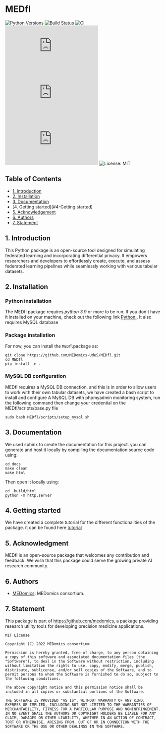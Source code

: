 # MEDfl
![Python Versions](https://img.shields.io/badge/python-3.9-blue)
![Build Status](https://travis-ci.org/MEDomics-UdeS/MEDfl.svg?branch=main)
![CI](https://github.com/MEDomics-UdeS/MEDfl/actions/workflows/main.yml/badge.svg)
![GitHub contributors](https://img.shields.io/github/contributors/scottydocs/README-template.md)
![GitHub stars](https://img.shields.io/github/stars/scottydocs/README-template.md?style=social)
![GitHub forks](https://img.shields.io/github/forks/scottydocs/README-template.md?style=social)
![License: MIT](https://img.shields.io/badge/license-MIT-green)




## Table of Contents
  * [1. Introduction](#1-introduction)
  * [2. Installation](#2-installation)
  * [3. Documentation](#3-documentation)
  * [4. Getting started](#4-Getting started)
  * [5. Acknowledgement](#5-acknowledgement)
  * [6. Authors](#6-authors)
  * [7. Statement](#7-statement)

## 1. Introduction
This Python package is an open-source tool designed for simulating federated learning and incorporating differential privacy. It empowers researchers and developers to effortlessly create, execute, and assess federated learning pipelines while seamlessly working with various tabular datasets.





## 2. Installation

### Python installation
The MEDfl package requires *python 3.9* or more to be run. If you don't have it installed  on your machine, check out the following link  [Python ](https://www.python.org/downloads/).
It also requires MySQL database

### Package installation
For now, you can  install the ``MEDfl``package as:
```
git clone https://github.com/MEDomics-UdeS/MEDfl.git
cd MEDfl
pip install -e .
```
### MySQL DB configuration
MEDfl requires a MySQL DB connection, and this is in order to allow users to work with their own tabular datasets,  we have created a bash script to install and configure A MySQL DB with phpmyadmin monitoring system, run the following command then change your credential on the MEDfl/scripts/base.py file
```
sudo bash MEDfl/scripts/setup_mysql.sh
```

## 3. Documentation
We used sphinx to create the documentation for this project.  you can generate and host it locally by compiling the documentation source code using:
```
cd docs
make clean
make html
```

Then open it locally using:

```
cd _build/html
python -m http.server
```

## 4. Getting started

We have created a complete tutorial for the different functionalities of the package. it can be found here [tutorial](https://github.com/MEDomics-UdeS/MEDfl/notebooks/First_tuto.ipynb)



## 5. Acknowledgment
MEDfl is an open-source package that welcomes any contribution and feedback. We wish that this package could serve the growing private AI research community.

## 6. Authors
* [MEDomics](https://github.com/medomics/): MEDomics consortium.

## 7. Statement

This package is part of https://github.com/medomics, a package providing research utility tools for developing precision medicine applications.

```
MIT License

Copyright (C) 2022 MEDomics consortium

Permission is hereby granted, free of charge, to any person obtaining a copy of this software and associated documentation files (the "Software"), to deal in the Software without restriction, including without limitation the rights to use, copy, modify, merge, publish, distribute, sublicense, and/or sell copies of the Software, and to permit persons to whom the Software is furnished to do so, subject to the following conditions:

The above copyright notice and this permission notice shall be included in all copies or substantial portions of the Software.

THE SOFTWARE IS PROVIDED "AS IS", WITHOUT WARRANTY OF ANY KIND, EXPRESS OR IMPLIED, INCLUDING BUT NOT LIMITED TO THE WARRANTIES OF MERCHANTABILITY, FITNESS FOR A PARTICULAR PURPOSE AND NONINFRINGEMENT. IN NO EVENT SHALL THE AUTHORS OR COPYRIGHT HOLDERS BE LIABLE FOR ANY CLAIM, DAMAGES OR OTHER LIABILITY, WHETHER IN AN ACTION OF CONTRACT, TORT OR OTHERWISE, ARISING FROM, OUT OF OR IN CONNECTION WITH THE SOFTWARE OR THE USE OR OTHER DEALINGS IN THE SOFTWARE.
```
